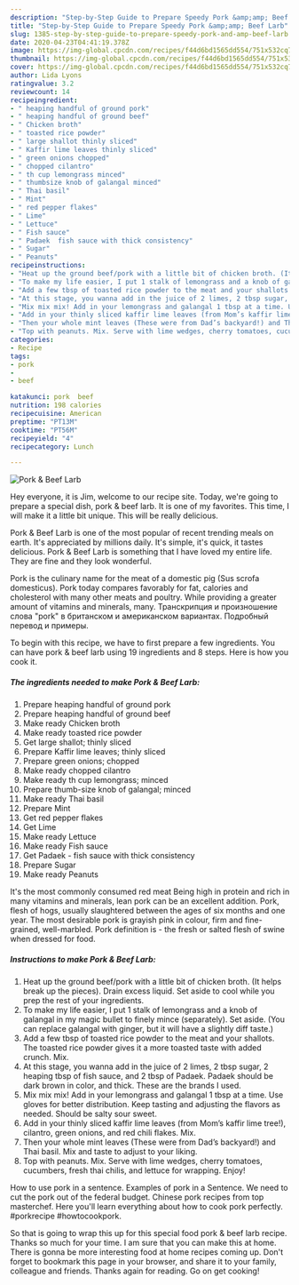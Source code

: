 ```yaml
---
description: "Step-by-Step Guide to Prepare Speedy Pork &amp;amp; Beef Larb"
title: "Step-by-Step Guide to Prepare Speedy Pork &amp;amp; Beef Larb"
slug: 1385-step-by-step-guide-to-prepare-speedy-pork-and-amp-beef-larb
date: 2020-04-23T04:41:19.378Z
image: https://img-global.cpcdn.com/recipes/f44d6bd1565dd554/751x532cq70/pork-beef-larb-recipe-main-photo.jpg
thumbnail: https://img-global.cpcdn.com/recipes/f44d6bd1565dd554/751x532cq70/pork-beef-larb-recipe-main-photo.jpg
cover: https://img-global.cpcdn.com/recipes/f44d6bd1565dd554/751x532cq70/pork-beef-larb-recipe-main-photo.jpg
author: Lida Lyons
ratingvalue: 3.2
reviewcount: 14
recipeingredient:
- " heaping handful of ground pork"
- " heaping handful of ground beef"
- " Chicken broth"
- " toasted rice powder"
- " large shallot thinly sliced"
- " Kaffir lime leaves thinly sliced"
- " green onions chopped"
- " chopped cilantro"
- " th cup lemongrass minced"
- " thumbsize knob of galangal minced"
- " Thai basil"
- " Mint"
- " red pepper flakes"
- " Lime"
- " Lettuce"
- " Fish sauce"
- " Padaek  fish sauce with thick consistency"
- " Sugar"
- " Peanuts"
recipeinstructions:
- "Heat up the ground beef/pork with a little bit of chicken broth. (It helps break up the pieces). Drain excess liquid. Set aside to cool while you prep the rest of your ingredients."
- "To make my life easier, I put 1 stalk of lemongrass and a knob of galangal in my magic bullet to finely mince (separately). Set aside. (You can replace galangal with ginger, but it will have a slightly diff taste.)"
- "Add a few tbsp of toasted rice powder to the meat and your shallots. The toasted rice powder gives it a more toasted taste with added crunch. Mix."
- "At this stage, you wanna add in the juice of 2 limes, 2 tbsp sugar, 2 heaping tbsp of fish sauce, and 2 tbsp of Padaek. Padaek should be dark brown in color, and thick. These are the brands I used."
- "Mix mix mix! Add in your lemongrass and galangal 1 tbsp at a time. Use gloves for better distribution. Keep tasting and adjusting the flavors as needed. Should be salty sour sweet."
- "Add in your thinly sliced kaffir lime leaves (from Mom’s kaffir lime tree!), cilantro, green onions, and red chili flakes. Mix."
- "Then your whole mint leaves (These were from Dad’s backyard!) and Thai basil. Mix and taste to adjust to your liking."
- "Top with peanuts. Mix. Serve with lime wedges, cherry tomatoes, cucumbers, fresh thai chilis, and lettuce for wrapping. Enjoy!"
categories:
- Recipe
tags:
- pork
- 
- beef

katakunci: pork  beef 
nutrition: 198 calories
recipecuisine: American
preptime: "PT13M"
cooktime: "PT56M"
recipeyield: "4"
recipecategory: Lunch

---
```



![Pork &amp; Beef Larb](https://img-global.cpcdn.com/recipes/f44d6bd1565dd554/751x532cq70/pork-beef-larb-recipe-main-photo.jpg)

Hey everyone, it is Jim, welcome to our recipe site. Today, we're going to prepare a special dish, pork &amp; beef larb. It is one of my favorites. This time, I will make it a little bit unique. This will be really delicious.

Pork &amp; Beef Larb is one of the most popular of recent trending meals on earth. It's appreciated by millions daily. It's simple, it's quick, it tastes delicious. Pork &amp; Beef Larb is something that I have loved my entire life. They are fine and they look wonderful.

Pork is the culinary name for the meat of a domestic pig (Sus scrofa domesticus). Pork today compares favorably for fat, calories and cholesterol with many other meats and poultry. While providing a greater amount of vitamins and minerals, many. Транскрипция и произношение слова &#34;pork&#34; в британском и американском вариантах. Подробный перевод и примеры.


To begin with this recipe, we have to first prepare a few ingredients. You can have pork &amp; beef larb using 19 ingredients and 8 steps. Here is how you cook it.

<!--inarticleads1-->

##### The ingredients needed to make Pork &amp; Beef Larb:

1. Prepare  heaping handful of ground pork
1. Prepare  heaping handful of ground beef
1. Make ready  Chicken broth
1. Make ready  toasted rice powder
1. Get  large shallot; thinly sliced
1. Prepare  Kaffir lime leaves; thinly sliced
1. Prepare  green onions; chopped
1. Make ready  chopped cilantro
1. Make ready  th cup lemongrass; minced
1. Prepare  thumb-size knob of galangal; minced
1. Make ready  Thai basil
1. Prepare  Mint
1. Get  red pepper flakes
1. Get  Lime
1. Make ready  Lettuce
1. Make ready  Fish sauce
1. Get  Padaek - fish sauce with thick consistency
1. Prepare  Sugar
1. Make ready  Peanuts


It&#39;s the most commonly consumed red meat Being high in protein and rich in many vitamins and minerals, lean pork can be an excellent addition. Pork, flesh of hogs, usually slaughtered between the ages of six months and one year. The most desirable pork is grayish pink in colour, firm and fine-grained, well-marbled. Pork definition is - the fresh or salted flesh of swine when dressed for food. 

<!--inarticleads2-->

##### Instructions to make Pork &amp; Beef Larb:

1. Heat up the ground beef/pork with a little bit of chicken broth. (It helps break up the pieces). Drain excess liquid. Set aside to cool while you prep the rest of your ingredients.
1. To make my life easier, I put 1 stalk of lemongrass and a knob of galangal in my magic bullet to finely mince (separately). Set aside. (You can replace galangal with ginger, but it will have a slightly diff taste.)
1. Add a few tbsp of toasted rice powder to the meat and your shallots. The toasted rice powder gives it a more toasted taste with added crunch. Mix.
1. At this stage, you wanna add in the juice of 2 limes, 2 tbsp sugar, 2 heaping tbsp of fish sauce, and 2 tbsp of Padaek. Padaek should be dark brown in color, and thick. These are the brands I used.
1. Mix mix mix! Add in your lemongrass and galangal 1 tbsp at a time. Use gloves for better distribution. Keep tasting and adjusting the flavors as needed. Should be salty sour sweet.
1. Add in your thinly sliced kaffir lime leaves (from Mom’s kaffir lime tree!), cilantro, green onions, and red chili flakes. Mix.
1. Then your whole mint leaves (These were from Dad’s backyard!) and Thai basil. Mix and taste to adjust to your liking.
1. Top with peanuts. Mix. Serve with lime wedges, cherry tomatoes, cucumbers, fresh thai chilis, and lettuce for wrapping. Enjoy!


How to use pork in a sentence. Examples of pork in a Sentence. We need to cut the pork out of the federal budget. Chinese pork recipes from top masterchef. Here you&#39;ll learn everything about how to cook pork perfectly. #porkrecipe #howtocookpork. 

So that is going to wrap this up for this special food pork &amp; beef larb recipe. Thanks so much for your time. I am sure that you can make this at home. There is gonna be more interesting food at home recipes coming up. Don't forget to bookmark this page in your browser, and share it to your family, colleague and friends. Thanks again for reading. Go on get cooking!
